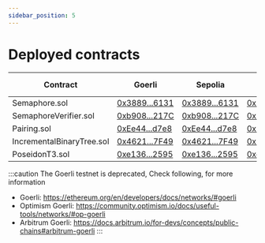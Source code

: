 ```yaml
---
sidebar_position: 5
---
```


# Deployed contracts

| Contract                  | Goerli                                                                                          | Sepolia                                                                                          | Mumbai                                                                                             | Optimism Goerli                                                                                          | Arbitrum Goerli                                                                                | Arbitrum One                                                                            |
| ------------------------- | ----------------------------------------------------------------------------------------------- | ------------------------------------------------------------------------------------------------ | -------------------------------------------------------------------------------------------------- | -------------------------------------------------------------------------------------------------------- | ---------------------------------------------------------------------------------------------- | --------------------------------------------------------------------------------------- |
| Semaphore.sol             | [0x3889...6131](https://goerli.etherscan.io/address/0x3889927F0B5Eb1a02C6E2C20b39a1Bd4EAd76131) | [0x3889...6131](https://sepolia.etherscan.io/address/0x3889927F0B5Eb1a02C6E2C20b39a1Bd4EAd76131) | [0x3889...6131](https://mumbai.polygonscan.com/address/0x3889927F0B5Eb1a02C6E2C20b39a1Bd4EAd76131) | [0x3889...6131](https://goerli-optimism.etherscan.io/address/0x3889927F0B5Eb1a02C6E2C20b39a1Bd4EAd76131) | [0x3889...6131](https://goerli.arbiscan.io/address/0x3889927F0B5Eb1a02C6E2C20b39a1Bd4EAd76131) | [0xc60E...1520](https://arbiscan.io/address/0xc60E0Ee1a2770d5F619858C641f14FC4a6401520) |
| SemaphoreVerifier.sol     | [0xb908...217C](https://goerli.etherscan.io/address/0xb908Bcb798e5353fB90155C692BddE3b4937217C) | [0xb908...217C](https://sepolia.etherscan.io/address/0xb908Bcb798e5353fB90155C692BddE3b4937217C) | [0xb908...217C](https://mumbai.polygonscan.com/address/0xb908Bcb798e5353fB90155C692BddE3b4937217C) | [0xb908...217C](https://goerli-optimism.etherscan.io/address/0xb908Bcb798e5353fB90155C692BddE3b4937217C) | [0xb908...217C](https://goerli.arbiscan.io/address/0xb908Bcb798e5353fB90155C692BddE3b4937217C) | [0xCAbe...4d07](https://arbiscan.io/address/0xCAbeED6cB96a287000aBd834b0B79c05e6Ea4d07) |
| Pairing.sol               | [0xEe44...d7e8](https://goerli.etherscan.io/address/0xEe44c1e83A768E80A3588B409f1A010f9D1dd7e8) | [0xEe44...d7e8](https://sepolia.etherscan.io/address/0xEe44c1e83A768E80A3588B409f1A010f9D1dd7e8) | [0xEe44...d7e8](https://mumbai.polygonscan.com/address/0xEe44c1e83A768E80A3588B409f1A010f9D1dd7e8) | [0xEe44...d7e8](https://goerli-optimism.etherscan.io/address/0xEe44c1e83A768E80A3588B409f1A010f9D1dd7e8) | [0xEe44...d7e8](https://goerli.arbiscan.io/address/0xEe44c1e83A768E80A3588B409f1A010f9D1dd7e8) | [0xE3a4...A74C](https://arbiscan.io/address/0xE3a4C2FE9f025405cA6F60f6E960B4558604A74C) |
| IncrementalBinaryTree.sol | [0x4621...7F49](https://goerli.etherscan.io/address/0x4621EE309EAc747425F0FEd51931dDC241A27F49) | [0x4621...7F49](https://sepolia.etherscan.io/address/0x4621EE309EAc747425F0FEd51931dDC241A27F49) | [0x4621...7F49](https://mumbai.polygonscan.com/address/0x4621EE309EAc747425F0FEd51931dDC241A27F49) | [0x4621...7F49](https://goerli-optimism.etherscan.io/address/0x4621EE309EAc747425F0FEd51931dDC241A27F49) | [0x4621...7F49](https://goerli.arbiscan.io/address/0x4621EE309EAc747425F0FEd51931dDC241A27F49) | [0xcDF8...fFb0](https://arbiscan.io/address/0xcDF8efE6334c68aF283C83f2F14648da51fcfFb0) |
| PoseidonT3.sol            | [0xe136...2595](https://goerli.etherscan.io/address/0xe136aBACf78E05988154ed85F4Ea911105302595) | [0xe136...2595](https://sepolia.etherscan.io/address/0xe136aBACf78E05988154ed85F4Ea911105302595) | [0xe136...2595](https://mumbai.polygonscan.com/address/0xe136aBACf78E05988154ed85F4Ea911105302595) | [0xe136...2595](https://goerli-optimism.etherscan.io/address/0xe136aBACf78E05988154ed85F4Ea911105302595) | [0xe136...2595](https://goerli.arbiscan.io/address/0xe136aBACf78E05988154ed85F4Ea911105302595) | [0xe0c8...61d0](https://arbiscan.io/address/0xe0c8d1e53D9Bfc9071F6564755FCFf6cC0dB61d0) |

:::caution
The Goerli testnet is deprecated, Check following, for more information

-   Goerli: https://ethereum.org/en/developers/docs/networks/#goerli
-   Optimism Goerli: https://community.optimism.io/docs/useful-tools/networks/#op-goerli
-   Arbitrum Goerli: https://docs.arbitrum.io/for-devs/concepts/public-chains#arbitrum-goerli
    :::
